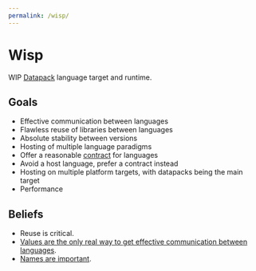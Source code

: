 ```yaml
---
permalink: /wisp/
---
```


# Wisp

WIP [Datapack](datapacks.md) language target and runtime.

## Goals

- Effective communication between languages
- Flawless reuse of libraries between languages
- Absolute stability between versions
- Hosting of multiple language paradigms
- Offer a reasonable [contract](wisp/contract.md) for languages
- Avoid a host language, prefer a contract instead
- Hosting on multiple platform targets, with datapacks being the main target
- Performance

## Beliefs

- Reuse is critical.
- [Values are the only real way to get effective communication between languages](wisp/data.md).
- [Names are important](wisp/names.md).
